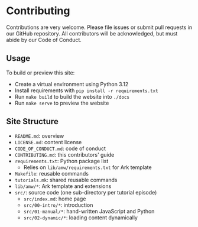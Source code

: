 # Contributing

Contributions are very welcome.  Please file issues or submit pull
requests in our GitHub repository.  All contributors will be
acknowledged, but must abide by our Code of Conduct.

## Usage

To build or preview this site:
-   Create a virtual environment using Python 3.12
-   Install requirements with `pip install -r requirements.txt`
-   Run `make build` to build the website into `./docs`
-   Run `make serve` to preview the website

## Site Structure

-   `README.md`: overview
-   `LICENSE.md`: content license
-   `CODE_OF_CONDUCT.md`: code of conduct
-   `CONTRIBUTING.md`: this contributors' guide
-   `requirements.txt`: Python package list
    -   Relies on `lib/amw/requirements.txt` for Ark template
-   `Makefile`: reusable commands
-   `tutorials.mk`: shared reusable commands
-   `lib/amw/*`: Ark template and extensions
-   `src/`: source code (one sub-directory per tutorial episode)
    -   `src/index.md`: home page
    -   `src/00-intro/*`: introduction
    -   `src/01-manual/*`: hand-written JavaScript and Python
    -   `src/02-dynamic/*`: loading content dynamically
